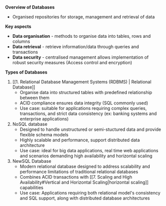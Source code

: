 **Overview of Databases**
- Organised repositories for storage, management and retrieval of data

**Key aspects**
- **Data organisation** - methods to organise data into tables, rows and columns
- **Data retrieval** - retrieve information/data through queries and transactions
- **Data security** - centralised management allows implementation of robust security measures (Access control and encryption)

**Types of Databases**
1. [[1. Relational Database Management Systems (RDBMS) | Relational Database]]
	- Organise data into structured tables with predefined relationship between them
	- ACID compliance ensures data integrity (SQL commonly used)
	- Use case: suitable for applications requiring complex queries, transactions, and strict data consistency (ex: banking systems and enterprise applications)
2. NoSQL database
	- Designed to handle unstructured or semi-stuctured data and provide flexible schema models
	- Highly scalable and performance, support distributed data architecture
	- Use case: ideal for big data applications, real time web applications and scenarios demanding high availability and horizontal scaling
3. NewSQL Database
	- Modern relational database designed to address scalability and performance limitations of traditional relational databases
	- Combines ACID transactions with [[7. Scaling and High Availability#Vertical and Horizontal Scaling|horizontal scaling]] capabilities
	- Use case: Applications requiring both relational model's consistency and SQL support, along with distributed database architectures